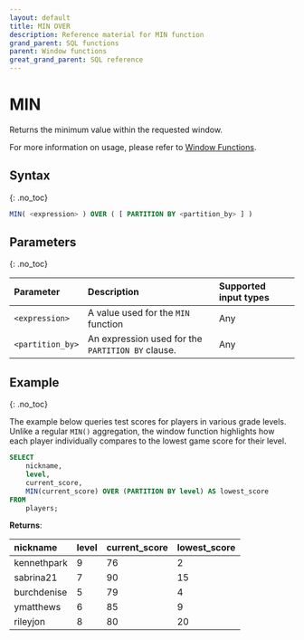 ```yaml
---
layout: default
title: MIN OVER
description: Reference material for MIN function
grand_parent: SQL functions
parent: Window functions
great_grand_parent: SQL reference
---
```


# MIN

Returns the minimum value within the requested window.

For more information on usage, please refer to [Window Functions](./index.md).

## Syntax
{: .no_toc}

```sql
MIN( <expression> ) OVER ( [ PARTITION BY <partition_by> ] )
```

## Parameters 
{: .no_toc}

| Parameter | Description                                      | Supported input types | 
| :--------- | :------------------------------------------------ | :------------| 
| `<expression>`   | A value used for the `MIN` function       | Any |
| `<partition_by>`   | An expression used for the `PARTITION BY` clause. | Any |

## Example
{: .no_toc}

The example below queries test scores for players in various grade levels. Unlike a regular `MIN()` aggregation, the window function highlights how each player individually compares to the lowest game score for their level.

```sql
SELECT
	nickname,
	level,
	current_score,
	MIN(current_score) OVER (PARTITION BY level) AS lowest_score
FROM
	players;
```

**Returns**:

 | nickname | level | current_score |    lowest_score    |
 |:------------|:-------------|:------------|:-------------------------|
 | kennethpark      |           9 |         76 | 2      |
 | sabrina21   |           7 |         90 | 15      |
 | burchdenise       |           5 |         79 | 4      |
 | ymatthews      |           6 |         85 | 9       |
| rileyjon      |           8 |         80 | 20     |

